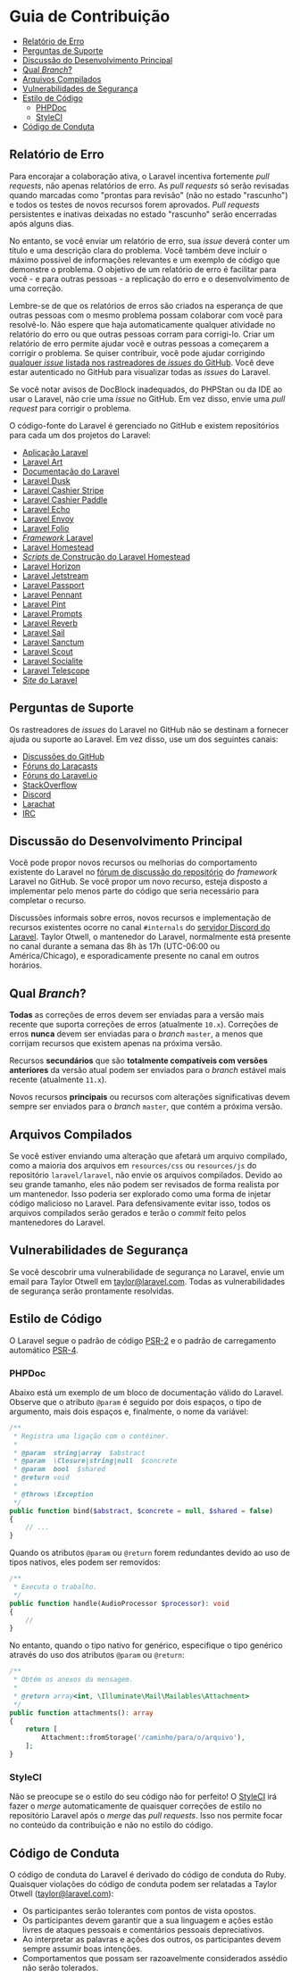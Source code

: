 <!-- source_url: https://github.com/laravel/docs/blob/11.x/contributions.md -->
<!-- revision: fbf431b3d30df9fbb3ac58194c752619b6c354a2 -->
<!-- status: ready -->

# Guia de Contribuição

- [Relatório de Erro](#relatorio-de-erro)
- [Perguntas de Suporte](#perguntas-de-suporte)
- [Discussão do Desenvolvimento Principal](#discussao-do-desenvolvimento-principal)
- [Qual _Branch_?](#qual-branch)
- [Arquivos Compilados](#arquivos-compilados)
- [Vulnerabilidades de Segurança](#vulnerabilidades-de-seguranca)
- [Estilo de Código](#estilo-de-codigo)
    - [PHPDoc](#phpdoc)
    - [StyleCI](#styleci)
- [Código de Conduta](#codigo-de-conduta)

## Relatório de Erro

Para encorajar a colaboração ativa, o Laravel incentiva fortemente _pull
requests_, não apenas relatórios de erro.
As _pull requests_ só serão revisadas quando marcadas como "prontas para
revisão" (não no estado "rascunho") e todos os testes de novos recursos forem
aprovados.
_Pull requests_ persistentes e inativas deixadas no estado "rascunho" serão
encerradas após alguns dias.

No entanto, se você enviar um relatório de erro, sua _issue_ deverá conter um
título e uma descrição clara do problema.
Você também deve incluir o máximo possível de informações relevantes e um
exemplo de código que demonstre o problema.
O objetivo de um relatório de erro é facilitar para você - e para outras
pessoas - a replicação do erro e o desenvolvimento de uma correção.

Lembre-se de que os relatórios de erros são criados na esperança de que outras
pessoas com o mesmo problema possam colaborar com você para resolvê-lo.
Não espere que haja automaticamente qualquer atividade no relatório do erro ou
que outras pessoas corram para corrigi-lo.
Criar um relatório de erro permite ajudar você e outras pessoas a começarem a
corrigir o problema.
Se quiser contribuir, você pode ajudar corrigindo
[qualquer _issue_ listada nos rastreadores de _issues_ do
GitHub](https://github.com/issues?q=is%3Aopen+is%3Aissue+label%3Abug+user%3Alaravel).
Você deve estar autenticado no GitHub para visualizar todas as _issues_ do
Laravel.

Se você notar avisos de DocBlock inadequados, do PHPStan ou da IDE ao usar o
Laravel, não crie uma _issue_ no GitHub.
Em vez disso, envie uma _pull request_ para corrigir o problema.

O código-fonte do Laravel é gerenciado no GitHub e existem repositórios para
cada um dos projetos do Laravel:

- [Aplicação Laravel](https://github.com/laravel/laravel)
- [Laravel Art](https://github.com/laravel/art)
- [Documentação do Laravel](https://github.com/laravel/docs)
- [Laravel Dusk](https://github.com/laravel/dusk)
- [Laravel Cashier Stripe](https://github.com/laravel/cashier)
- [Laravel Cashier Paddle](https://github.com/laravel/cashier-paddle)
- [Laravel Echo](https://github.com/laravel/echo)
- [Laravel Envoy](https://github.com/laravel/envoy)
- [Laravel Folio](https://github.com/laravel/folio)
- [_Framework_ Laravel](https://github.com/laravel/framework)
- [Laravel Homestead](https://github.com/laravel/homestead)
- [_Scripts_ de Construção do Laravel
  Homestead](https://github.com/laravel/settler)
- [Laravel Horizon](https://github.com/laravel/horizon)
- [Laravel Jetstream](https://github.com/laravel/jetstream)
- [Laravel Passport](https://github.com/laravel/passport)
- [Laravel Pennant](https://github.com/laravel/pennant)
- [Laravel Pint](https://github.com/laravel/pint)
- [Laravel Prompts](https://github.com/laravel/prompts)
- [Laravel Reverb](https://github.com/laravel/reverb)
- [Laravel Sail](https://github.com/laravel/sail)
- [Laravel Sanctum](https://github.com/laravel/sanctum)
- [Laravel Scout](https://github.com/laravel/scout)
- [Laravel Socialite](https://github.com/laravel/socialite)
- [Laravel Telescope](https://github.com/laravel/telescope)
- [_Site_ do Laravel](https://github.com/laravel/laravel.com-next)

## Perguntas de Suporte

Os rastreadores de _issues_ do Laravel no GitHub não se destinam a fornecer
ajuda ou suporte ao Laravel.
Em vez disso, use um dos seguintes canais:

- [Discussões do GitHub](https://github.com/laravel/framework/discussions)
- [Fóruns do Laracasts](https://laracasts.com/discuss)
- [Fóruns do Laravel.io](https://laravel.io/forum)
- [StackOverflow](https://stackoverflow.com/questions/tagged/laravel)
- [Discord](https://discord.gg/laravel)
- [Larachat](https://larachat.co)
- [IRC](https://web.libera.chat/?nick=artisan&channels=#laravel)

## Discussão do Desenvolvimento Principal

Você pode propor novos recursos ou melhorias do comportamento existente do
Laravel no
[fórum de discussão do repositório](https://github.com/laravel/framework/discussions)
do _framework_ Laravel no GitHub.
Se você propor um novo recurso, esteja disposto a implementar pelo menos parte
do código que seria necessário para completar o recurso.

Discussões informais sobre erros, novos recursos e implementação de recursos
existentes ocorre no canal `#internals` do
[servidor Discord do Laravel](https://discord.gg/laravel).
Taylor Otwell, o mantenedor do Laravel, normalmente está presente no canal
durante a semana das 8h às 17h (UTC-06:00 ou América/Chicago), e esporadicamente
presente no canal em outros horários.

## Qual _Branch_?

**Todas** as correções de erros devem ser enviadas para a versão mais recente
que suporta correções de erros (atualmente `10.x`).
Correções de erros **nunca** devem ser enviadas para o _branch_ `master`, a
menos que corrijam recursos que existem apenas na próxima versão.

Recursos **secundários** que são **totalmente compatíveis com versões
anteriores** da versão atual podem ser enviados para o _branch_ estável mais
recente (atualmente `11.x`).

Novos recursos **principais** ou recursos com alterações significativas devem
sempre ser enviados para o _branch_ `master`, que contém a próxima versão.

## Arquivos Compilados

Se você estiver enviando uma alteração que afetará um arquivo compilado, como a
maioria dos arquivos em `resources/css` ou `resources/js` do repositório
`laravel/laravel`, não envie os arquivos compilados.
Devido ao seu grande tamanho, eles não podem ser revisados de forma realista por
um mantenedor.
Isso poderia ser explorado como uma forma de injetar código malicioso no
Laravel.
Para defensivamente evitar isso, todos os arquivos compilados serão gerados e
terão o _commit_ feito pelos mantenedores do Laravel.

## Vulnerabilidades de Segurança

Se você descobrir uma vulnerabilidade de segurança no Laravel, envie um email
para Taylor Otwell em
<a href="mailto:taylor@laravel.com">taylor@laravel.com</a>.
Todas as vulnerabilidades de segurança serão prontamente resolvidas.

## Estilo de Código

O Laravel segue o padrão de código
[PSR-2](https://github.com/php-fig/fig-standards/blob/master/accepted/PSR-2-coding-style-guide.md)
e o padrão de carregamento automático
[PSR-4](https://github.com/php-fig/fig-standards/blob/master/accepted/PSR-4-autoloader.md).

### PHPDoc

Abaixo está um exemplo de um bloco de documentação válido do Laravel.
Observe que o atributo `@param` é seguido por dois espaços, o tipo de argumento,
mais dois espaços e, finalmente, o nome da variável:

```php
/**
 * Registra uma ligação com o contêiner.
 *
 * @param  string|array  $abstract
 * @param  \Closure|string|null  $concrete
 * @param  bool  $shared
 * @return void
 *
 * @throws \Exception
 */
public function bind($abstract, $concrete = null, $shared = false)
{
    // ...
}
```

Quando os atributos `@param` ou `@return` forem redundantes devido ao uso de
tipos nativos, eles podem ser removidos:

```php
/**
 * Executa o trabalho.
 */
public function handle(AudioProcessor $processor): void
{
    //
}
```

No entanto, quando o tipo nativo for genérico, especifique o tipo genérico
através do uso dos atributos `@param` ou `@return`:

```php
/**
 * Obtém os anexos da mensagem.
 *
 * @return array<int, \Illuminate\Mail\Mailables\Attachment>
 */
public function attachments(): array
{
    return [
        Attachment::fromStorage('/caminho/para/o/arquivo'),
    ];
}
```

### StyleCI

Não se preocupe se o estilo do seu código não for perfeito!
O [StyleCI](https://styleci.io/) irá fazer o _merge_ automaticamente de
quaisquer
correções de estilo no repositório Laravel após o _merge_ das _pull requests_.
Isso nos permite focar no conteúdo da contribuição e não no estilo do código.

## Código de Conduta

O código de conduta do Laravel é derivado do código de conduta do Ruby.
Quaisquer violações do código de conduta podem ser relatadas a Taylor Otwell
(taylor@laravel.com):

- Os participantes serão tolerantes com pontos de vista opostos.
- Os participantes devem garantir que a sua linguagem e ações estão livres de
  ataques pessoais e comentários pessoais depreciativos.
- Ao interpretar as palavras e ações dos outros, os participantes devem sempre
  assumir boas intenções.
- Comportamentos que possam ser razoavelmente considerados assédio não serão
  tolerados.
